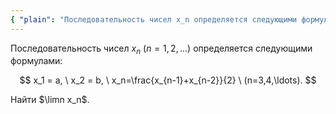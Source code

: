 ```yaml
---
{ "plain": "Последовательность чисел x_n определяется следующими формулами: x_1 = a, x_2 = b, x_n = (x_{n-1} + x_{n-2})/2. Найти предел x_n." }
---
```


Последовательность чисел $x_n \ (n=1,2,\ldots)$ определяется следующими формулами:

$$ x_1 = a, \ x_2 = b, \ x_n=\frac{x_{n-1}+x_{n-2}}{2} \ (n=3,4,\ldots). $$

Найти $\limn x_n$.